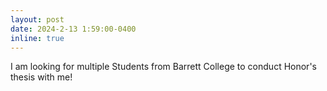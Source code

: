 ```yaml
---
layout: post
date: 2024-2-13 1:59:00-0400
inline: true
---
```


I am looking for multiple Students from Barrett College to conduct Honor's thesis with me!
